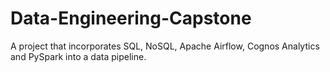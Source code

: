 # Data-Engineering-Capstone
A project that incorporates SQL, NoSQL, Apache Airflow, Cognos Analytics and PySpark into a data pipeline.
